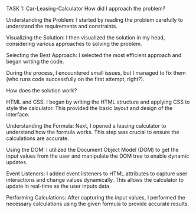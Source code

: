 

TASK 1: Car-Leasing-Calculator
How did I approach the problem?

Understanding the Problem: I started by reading the problem carefully to understand the requirements and constraints.

Visualizing the Solution: I then visualized the solution in my head, considering various approaches to solving the problem.

Selecting the Best Approach: I selected the most efficient approach and began writing the code. 

During the process, I encountered small issues, but I managed to fix them (who runs code successfully on the first attempt, right?).

How does the solution work?

HTML and CSS: I began by writing the HTML structure and applying CSS to style the calculator. This provided the basic layout and design of the interface.

Understanding the Formula: Next, I opened a leasing calculator to understand how the formula works. This step was crucial to ensure the calculations are accurate.

Using the DOM: I utilized the Document Object Model (DOM) to get the input values from the user and manipulate the DOM tree to enable dynamic updates.

Event Listeners: I added event listeners to HTML attributes to capture user interactions and change values dynamically. This allows the calculator to update in real-time as the user inputs data.

Performing Calculations: After capturing the input values, I performed the necessary calculations using the given formula to provide accurate results.
